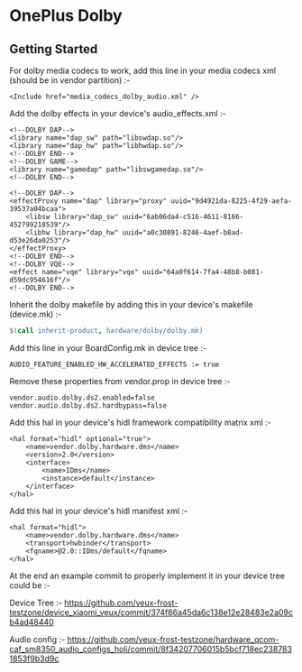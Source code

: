 # OnePlus Dolby

## Getting Started

For dolby media codecs to work, add this line in your media codecs xml (should be in vendor partition) :-

```
<Include href="media_codecs_dolby_audio.xml" />
```

Add the dolby effects in your device's audio_effects.xml :-

```
<!--DOLBY DAP-->
<library name="dap_sw" path="libswdap.so"/>
<library name="dap_hw" path="libhwdap.so"/>
<!--DOLBY END-->
<!--DOLBY GAME-->
<library name="gamedap" path="libswgamedap.so"/>
<!--DOLBY END-->
```

```
<!--DOLBY DAP-->
<effectProxy name="dap" library="proxy" uuid="9d4921da-8225-4f29-aefa-39537a04bcaa">
    <libsw library="dap_sw" uuid="6ab06da4-c516-4611-8166-452799218539"/>
    <libhw library="dap_hw" uuid="a0c30891-8246-4aef-b8ad-d53e26da0253"/>
</effectProxy>
<!--DOLBY END-->
<!--DOLBY VQE-->
<effect name="vqe" library="vqe" uuid="64a0f614-7fa4-48b8-b081-d59dc954616f"/>
<!--DOLBY END-->
```

Inherit the dolby makefile by adding this in your device's makefile (device.mk) :-

```makefile
$(call inherit-product, hardware/dolby/dolby.mk)
```

Add this line in your BoardConfig.mk in device tree :-

```
AUDIO_FEATURE_ENABLED_HW_ACCELERATED_EFFECTS := true
```

Remove these properties from vendor.prop in device tree :-

```
vendor.audio.dolby.ds2.enabled=false
vendor.audio.dolby.ds2.hardbypass=false
```

Add this hal in your device's hidl framework compatibility matrix xml :-

```
<hal format="hidl" optional="true">
    <name>vendor.dolby.hardware.dms</name>
    <version>2.0</version>
    <interface>
        <name>IDms</name>
        <instance>default</instance>
    </interface>
</hal>
```

Add this hal in your device's hidl manifest xml :-

```
<hal format="hidl">
    <name>vendor.dolby.hardware.dms</name>
    <transport>hwbinder</transport>
    <fqname>@2.0::IDms/default</fqname>
</hal>
```

At the end an example commit to properly implement it in your device tree could be :-

Device Tree :- https://github.com/veux-frost-testzone/device_xiaomi_veux/commit/374f86a45da6c138e12e28483e2a09cb4ad48440

Audio config :- https://github.com/veux-frost-testzone/hardware_qcom-caf_sm8350_audio_configs_holi/commit/8f34207706015b5bcf718ec2387831853f9b3d9c
